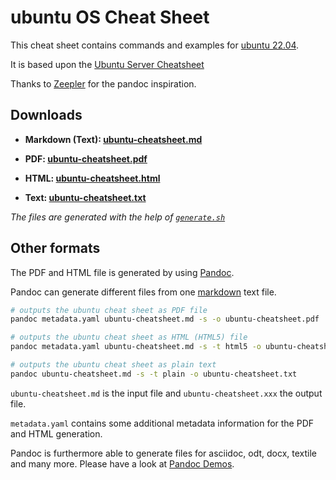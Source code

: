 # ubuntu OS Cheat Sheet

This cheat sheet contains commands and examples for [ubuntu 22.04](https://www.ubuntu.com/).

It is based upon the [Ubuntu Server Cheatsheet](https://assets.ubuntu.com/v1/3bd0daaf-Ubuntu%20Server%20CLI%20cheat%20sheet%202024%20v6.pdf?)

Thanks to [Zeepler](https://github.com/Jeeppler/qubes-cheatsheet) for the pandoc inspiration.

## Downloads

- **Markdown (Text): [ubuntu-cheatsheet.md](https://github.com/ubuntupunk/ubuntu-cheatsheet/blob/main/ubuntu-cheatsheet.md)**

- **PDF: [ubuntu-cheatsheet.pdf](https://github.com/ubuntupunk/ubuntu-cheatsheet/blob/main/ubuntu-cheatsheet.pdf)**

- **HTML: [ubuntu-cheatsheet.html](https://htmlpreview.github.io/?https://github.com/ubuntupunk/ubuntu-cheatsheet/blob/main/ubuntu-cheatsheet.html)**

- **Text: [ubuntu-cheatsheet.txt](https://github.com/ubuntupunk/ubuntu-cheatsheet/blob/main/ubuntu-cheatsheet.txt)**

*The files are generated with the help of [`generate.sh`](https://github.com/ubuntupunk/ubuntu-cheatsheet/blob/main/generate.sh)*

## Other formats

The PDF and HTML file is generated by using [Pandoc](http://pandoc.org/).

Pandoc can generate different files from one [markdown](http://daringfireball.net/projects/markdown/) text file.


```bash
# outputs the ubuntu cheat sheet as PDF file
pandoc metadata.yaml ubuntu-cheatsheet.md -s -o ubuntu-cheatsheet.pdf

# outputs the ubuntu cheat sheet as HTML (HTML5) file
pandoc metadata.yaml ubuntu-cheatsheet.md -s -t html5 -o ubuntu-cheatsheet.html

# outputs the ubuntu cheat sheet as plain text
pandoc ubuntu-cheatsheet.md -s -t plain -o ubuntu-cheatsheet.txt
```

`ubuntu-cheatsheet.md` is the input file and `ubuntu-cheatsheet.xxx` the output file.

`metadata.yaml` contains some additional metadata information for the PDF and HTML generation.

Pandoc is furthermore able to generate files for asciidoc, odt, docx, textile and many more. Please have a look at [Pandoc Demos](http://pandoc.org/demos.html).
